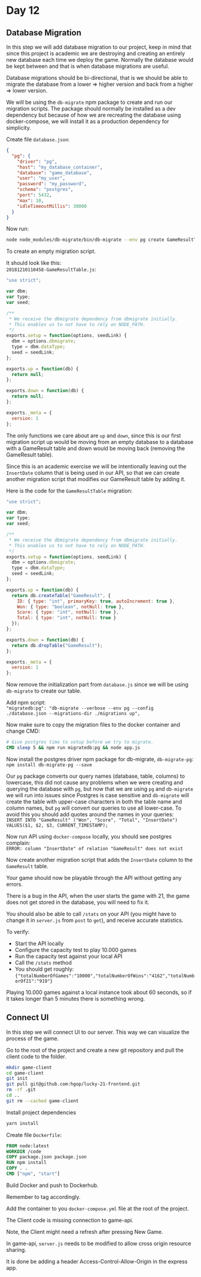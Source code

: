 # Day 12

## Database Migration

In this step we will add database migration to our project, keep in mind that since
this project is academic we are destroying and creating an entirely new database each
time we deploy the game. Normally the database would be kept between and that is when
database migrations are useful.

Database migrations should be bi-directional, that is we should be able to migrate
the database from a lower => higher version and back from a higher => lower version.

We will be using the `db-migrate` npm package to create and run our migration scripts.
The package should normally be installed as a dev dependency but because of how we are
recreating the database using docker-compose, we will install it as a production
dependency for simplicity.

Create file `database.json`:

```json
{
  "pg": {
    "driver": "pg",
    "host": "my_database_container",
    "database": "game_database",
    "user": "my_user",
    "password": "my_password",
    "schema": "postgres",
    "port": 5432,
    "max": 10,
    "idleTimeoutMillis": 30000
  }
}
```

Now run:

```bash
node node_modules/db-migrate/bin/db-migrate --env pg create GameResultTable
```

To create an empty migration script.

It should look like this:\
`20181210110458-GameResultTable.js`:

```javascript
"use strict";

var dbm;
var type;
var seed;

/**
 * We receive the dbmigrate dependency from dbmigrate initially.
 * This enables us to not have to rely on NODE_PATH.
 */
exports.setup = function(options, seedLink) {
  dbm = options.dbmigrate;
  type = dbm.dataType;
  seed = seedLink;
};

exports.up = function(db) {
  return null;
};

exports.down = function(db) {
  return null;
};

exports._meta = {
  version: 1
};
```

The only functions we care about are `up` and `down`, since this is our first migration
script up would be moving from an empty database to a database with a GameResult table
and down would be moving back (removing the GameResult table).

Since this is an academic exercise we will be intentionally leaving out the `InsertDate`
column that is being used in our API, so that we can create another migration script
that modifies our GameResult table by adding it.

Here is the code for the `GameResultTable` migration:

```javascript
"use strict";

var dbm;
var type;
var seed;

/**
 * We receive the dbmigrate dependency from dbmigrate initially.
 * This enables us to not have to rely on NODE_PATH.
 */
exports.setup = function(options, seedLink) {
  dbm = options.dbmigrate;
  type = dbm.dataType;
  seed = seedLink;
};

exports.up = function(db) {
  return db.createTable("GameResult", {
    ID: { type: "int", primaryKey: true, autoIncrement: true },
    Won: { type: "boolean", notNull: true },
    Score: { type: "int", notNull: true },
    Total: { type: "int", notNull: true }
  });
};

exports.down = function(db) {
  return db.dropTable("GameResult");
};

exports._meta = {
  version: 1
};
```

Now remove the initialization part from `database.js` since we will be using `db-migrate`
to create our table.

Add npm script:\
`"migratedb:pg": "db-migrate --verbose --env pg --config ./database.json --migrations-dir ./migrations up",`

Now make sure to copy the migration files to the docker container and change CMD:

```dockerfile
# Give postgres time to setup before we try to migrate.
CMD sleep 5 && npm run migratedb:pg && node app.js
```

Now install the postgres driver npm package for db-migrate, `db-migrate-pg`:\
`npm install db-migrate-pg --save`

Our `pg` package converts our query names (database, table, columns) to lowercase, this
did not cause any problems when we were creating and querying the database with `pg`, but
now that we are using `pg` and `db-migrate` we will run into issues since Postgres is
case sensitive and `db-migrate` will create the table with upper-case characters in both
the table name and column names, but `pg` will convert our queries to use all lower-case.
To avoid this you should add quotes around the names in your queries:\
`INSERT INTO "GameResult" ("Won", "Score", "Total", "InsertDate") VALUES($1, $2, $3, CURRENT_TIMESTAMP);`

Now run API using `docker-compose` locally, you should see postgres complain:\
`ERROR: column "InsertDate" of relation "GameResult" does not exist`

Now create another migration script that adds the `InsertDate` column to the `GameResult`
table.

Your game should now be playable through the API without getting any errors.

There is a bug in the API, when the user starts the game with 21, the game does not get
stored in the database, you will need to fix it.

You should also be able to call `/stats` on your API (you might have to change it in `server.js`
from `post` to `get`), and receive accurate statistics.

To verify:

- Start the API locally
- Configure the capacity test to play 10.000 games
- Run the capacity test against your local API
- Call the `/stats` method
- You should get roughly: \
  `{"totalNumberOfGames":"10000","totalNumberOfWins":"4162","totalNumberOf21":"919"}`

Playing 10.000 games against a local instance took about 60 seconds, so if it takes
longer than 5 minutes there is something wrong.

## Connect UI

In this step we will connect UI to our server.
This way we can visualize the process of the game.

Go to the root of the project and create a new git repository and pull the client code to the folder.

```bash
mkdir game-client
cd game-client
git init
git pull git@github.com:hgop/lucky-21-frontend.git
rm -rf .git
cd ..
git rm --cached game-client
```

Install project dependencies
```bash
yarn install
```

Create file `Dockerfile`:
```dockerfile
FROM node:latest
WORKDIR /code
COPY package.json package.json
RUN npm install
COPY . .
CMD ["npm", "start"]
```

Build Docker and push to Dockerhub.

Remember to tag accordingly.

Add the container to you `docker-compose.yml` file at the root of the project.

The Client code is missing connection to game-api.

Note, the Client might need a refresh after pressing New Game.

In game-api, `server.js` needs to be modified to allow cross origin resource sharing.

It is done be adding a header Access-Control-Allow-Origin in the express app.
